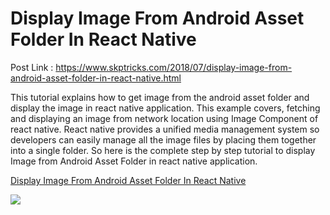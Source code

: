 
# Display Image From Android Asset Folder In React Native

Post Link : https://www.skptricks.com/2018/07/display-image-from-android-asset-folder-in-react-native.html

This tutorial explains how to get image from the android asset folder and display the image in react native application. This example covers, fetching and displaying an image from network location using Image Component of react native.
React native provides a unified media management system so developers can easily manage all the image files by placing them together into a single folder. So here is the complete step by step tutorial to display Image from Android Asset Folder in react native application.

<a href="https://www.skptricks.com/2018/07/display-image-from-android-asset-folder-in-react-native.html" > Display Image From Android Asset Folder In React Native </a>

<img src="https://2.bp.blogspot.com/-SI17IqyEP7s/W0D4O-sEpeI/AAAAAAAABro/9O6z0Y4TAvgMfP2KOH4ybhuyCy0bR5MdgCLcBGAs/s400/asset.jpg" />

